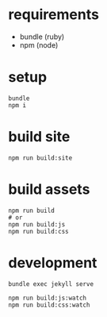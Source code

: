 # requirements

- bundle (ruby)
- npm (node)

# setup

```
bundle
npm i
```

# build site

```
npm run build:site
```

# build assets

```
npm run build
# or
npm run build:js
npm run build:css
```

# development

```
bundle exec jekyll serve

npm run build:js:watch
npm run build:css:watch
```

